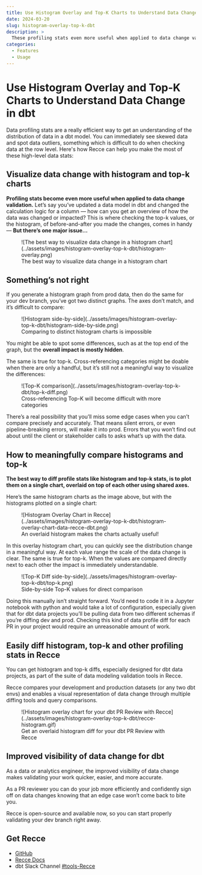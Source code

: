 ```yaml
---
title: Use Histogram Overlay and Top-K Charts to Understand Data Change in dbt
date: 2024-03-20
slug: histogram-overlay-top-k-dbt
description: >
  These profiling stats even more useful when applied to data change validation in dbt projects
categories:
  - Features
  - Usage
---
```


# Use Histogram Overlay and Top-K Charts to Understand Data Change in dbt

Data profiling stats are a really efficient way to get an understanding of the distribution of data in a dbt model. You can immediately see skewed data and spot data outliers, something which is difficult to do when checking data at the row level. Here's how Recce can help you make the most of these high-level data stats:

## Visualize data change with histogram and top-k charts

**Profiling stats become even more useful when applied to data change validation.** Let’s say you’ve updated a data model in dbt and changed the calculation logic for a column — how can you get an overview of how the data was changed or impacted? This is where checking the top-k values, or the histogram, of before-and-after you made the changes, comes in handy — **But there’s one major issue...**

<figure markdown="span">
  ![The best way to visualize data change in a histogram chart](../assets/images/histogram-overlay-top-k-dbt/histogram-overlay.png)
  <figcaption>The best way to visualize data change in a histogram chart</figcaption>
</figure>


## Something’s not right

If you generate a histogram graph from prod data, then do the same for your dev branch, you’ve got two distinct graphs. The axes don’t match, and it’s difficult to compare:

<!-- more -->

<figure markdown="span">
  ![Histogram side-by-side](../assets/images/histogram-overlay-top-k-dbt/histogram-side-by-side.png)
  <figcaption>Comparing to distinct histogram charts is impossible</figcaption>
</figure>

You might be able to spot some differences, such as at the top end of the graph, but the **overall impact is mostly hidden**.

The same is true for top-k. Cross-referencing categories might be doable when there are only a handful, but it’s still not a meaningful way to visualize the differences:


<figure markdown="span">
  ![Top-K comparison](../assets/images/histogram-overlay-top-k-dbt/top-k-diff.png)
  <figcaption>Cross-referencing Top-K will become difficult with more categories</figcaption>
</figure>

There’s a real possibility that you’ll miss some edge cases when you can’t compare precisely and accurately. That means silent errors, or even pipeline-breaking errors, will make it into prod. Errors that you won’t find out about until the client or stakeholder calls to asks what’s up with the data.

## How to meaningfully compare histograms and top-k

**The best way to diff profile stats like histogram and top-k stats, is to plot them on a single chart, overlaid on top of each other using shared axes.**

Here’s the same histogram charts as the image above, but with the histograms plotted on a single chart:

<figure markdown="span">
  ![Histogram Overlay Chart in Recce](../assets/images/histogram-overlay-top-k-dbt/histogram-overlay-chart-data-recce-dbt.png)
  <figcaption>An overlaid histogram makes the charts actually useful!</figcaption>
</figure>

In this overlay histogram chart, you can quickly see the distribution change in a meaningful way. At each value range the scale of the data change is clear. The same is true for top-k. When the values are compared directly next to each other the impact is immediately understandable.

<figure markdown="span">
  ![Top-K Diff side-by-side](../assets/images/histogram-overlay-top-k-dbt/top-k.png)
  <figcaption>Side-by-side Top-K values for direct comparison</figcaption>
</figure>

Doing this manually isn’t straight forward. You’d need to code it in a Jupyter notebook with python and would take a lot of configuration, especially given that for dbt data projects you’ll be pulling data from two different schemas if you’re diffing dev and prod. Checking this kind of data profile diff for each PR in your project would require an unreasonable amount of work.

## Easily diff histogram, top-k and other profiling stats in Recce

You can get histogram and top-k diffs, especially designed for dbt data projects, as part of the suite of data modeling validation tools in Recce.

Recce compares your development and production datasets (or any two dbt envs) and enables a visual representation of data change through multiple diffing tools and query comparisons.


<figure markdown="span">
  ![Histogram overlay chart for your dbt PR Review with Recce](../assets/images/histogram-overlay-top-k-dbt/recce-histogram.gif)
  <figcaption>Get an overlaid histogram diff for your dbt PR Review with Recce</figcaption>
</figure>

## Improved visibility of data change for dbt

As a data or analytics engineer, the improved visibility of data change makes validating your work quicker, easier, and more accurate.

As a PR reviewer you can do your job more efficiently and confidently sign off on data changes knowing that an edge case won’t come back to bite you.

Recce is open-source and available now, so you can start properly validating your dev branch right away.

## Get Recce

- [GitHub](https://github.com/datarecce/recce)
- [Recce Docs](../../docs/index.md)
- dbt Slack Channel [#tools-Recce](https://getdbt.slack.com/archives/C05C28V7CPP)


<script src="https://gist.github.com/DaveFlynn/7dc9b21354a4ee2ea87118bccdad4885.js"></script>

